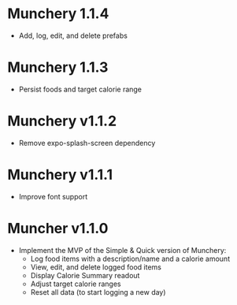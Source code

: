 # Munchery 1.1.4
* Add, log, edit, and delete prefabs

# Munchery 1.1.3
* Persist foods and target calorie range

# Munchery v1.1.2
* Remove expo-splash-screen dependency

# Munchery v1.1.1
* Improve font support

# Muncher v1.1.0
* Implement the MVP of the Simple & Quick version of Munchery:
    * Log food items with a description/name and a calorie amount
    * View, edit, and delete logged food items
    * Display Calorie Summary readout
    * Adjust target calorie ranges
    * Reset all data (to start logging a new day)
